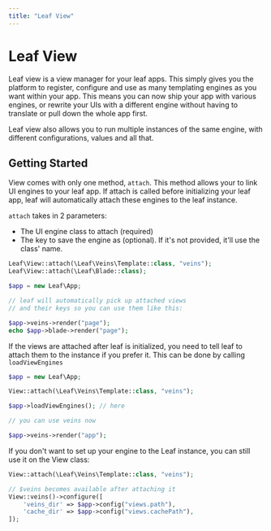 ```yaml
---
title: "Leaf View"
---
```


<!-- markdownlint-disable no-inline-html -->
# Leaf View

<!-- ::: info Video Docs
Learn how to use views in leaf PHP.

<VideoLesson href="#" title="Views in leaf PHP">Watch the views guide on youtube</VideoLesson>
::: -->

Leaf view is a view manager for your leaf apps. This simply gives you the platform to register, configure and use as many templating engines as you want within your app. This means you can now ship your app with various engines, or rewrite your UIs with a different engine without having to translate or pull down the whole app first.

Leaf view also allows you to run multiple instances of the same engine, with different configurations, values and all that.

## Getting Started

View comes with only one method, `attach`. This method allows your to link UI engines to your leaf app. If attach is called before initializing your leaf app, leaf will automatically attach these engines to the leaf instance.

`attach` takes in 2 parameters:

- The UI engine class to attach (required)
- The key to save the engine as (optional). If it's not provided, it'll use the class' name.

```php
Leaf\View::attach(\Leaf\Veins\Template::class, "veins");
Leaf\View::attach(\Leaf\Blade::class);

$app = new Leaf\App;

// leaf will automatically pick up attached views
// and their keys so you can use them like this:

$app->veins->render("page");
echo $app->blade->render("page");
```

If the views are attached after leaf is initialized, you need to tell leaf to attach them to the instance if you prefer it. This can be done by calling `loadViewEngines`

```php
$app = new Leaf\App;

View::attach(\Leaf\Veins\Template::class, "veins");

$app->loadViewEngines(); // here

// you can use veins now

$app->veins->render("app");
```

If you don't want to set up your engine to the Leaf instance, you can still use it on the View class:

```php
View::attach(\Leaf\Veins\Template::class, "veins");

// $veins becomes available after attaching it
View::veins()->configure([
    'veins_dir' => $app->config("views.path"),
    'cache_dir' => $app->config("views.cachePath"),
]);
```
